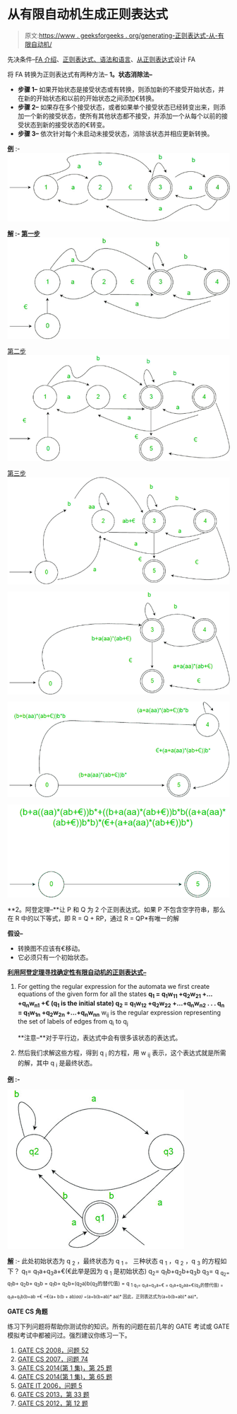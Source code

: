 # 从有限自动机生成正则表达式

> 原文:[https://www . geeksforgeeks . org/generating-正则表达式-从-有限自动机/](https://www.geeksforgeeks.org/generating-regular-expression-from-finite-automata/)

先决条件–[FA 介绍](https://www.geeksforgeeks.org/toc-finite-automata-introduction/)、[正则表达式、语法和语言](https://www.geeksforgeeks.org/regular-expressions-regular-grammar-and-regular-languages/)、[从正则表达式](https://www.geeksforgeeks.org/designing-finite-automata-from-regular-expression/)设计 FA

将 FA 转换为正则表达式有两种方法–
**1。状态消除法–**

*   **步骤 1–**
    如果开始状态是接受状态或有转换，则添加新的不接受开始状态，并在新的开始状态和以前的开始状态之间添加€转换。
*   **步骤 2–**
    如果存在多个接受状态，或者如果单个接受状态已经转变出来，则添加一个新的接受状态，使所有其他状态都不接受，并添加一个从每个以前的接受状态到新的接受状态的€转变。
*   **步骤 3–**
    依次针对每个未启动未接受状态，消除该状态并相应更新转换。

**<u>例</u>** :-
![](img/3e86065339677a02c693371488f45378.png)

**<u>解</u> :-
<u>第一步</u>
![](img/bdf41679f6daff752eb0a84320237b86.png)**

<u>第二步</u>
![](img/cd3c13782ab1f1899738c197f4375868.png)

<u>第三步</u>
![](img/af4c783af79f871d91597252a171b3b4.png)

![](img/d596b85d6a0921fe9b9c455e1dd6ac39.png)

![](img/3da1c1d8ef1e59091bcc812fe38fda54.png)

![](img/be11980494ea1cd850b0a2294cf0c032.png)

**2。阿登定理–**让 P 和 Q 为 2 个正则表达式。如果 P 不包含空字符串，那么在 R 中的以下等式，即 R = Q + RP，通过 R = QP*有唯一的解

**假设–**

*   转换图不应该有€移动。
*   它必须只有一个初始状态。

**<u>利用阿登定理寻找确定性有限自动机的正则表达式–</u>**

1.  For getting the regular expression for the automata we first create equations of the given form for all the states
    **q<sub>1</sub> = q<sub>1</sub>w<sub>11</sub> +q<sub>2</sub>w<sub>21</sub> +…+q<sub>n</sub>w<sub>n1</sub> +€ (q<sub>1</sub> is the initial state)
    q<sub>2</sub> = q<sub>1</sub>w<sub>12</sub> +q<sub>2</sub>w<sub>22</sub> +…+q<sub>n</sub>w<sub>n2</sub>
    .
    .
    .
    q<sub>n</sub> = q<sub>1</sub>w<sub>1n</sub> +q<sub>2</sub>w<sub>2n</sub> +…+q<sub>n</sub>w<sub>nn</sub>** 
    w<sub>ij</sub> is the regular expression representing the set of labels of edges from q<sub>i</sub> to q<sub>j</sub>

    **注意–**对于平行边，表达式中会有很多该状态的表达式。

2.  然后我们求解这些方程，得到 q <sub>i</sub> 的方程，用 w <sub>ij</sub> 表示，这个表达式就是所需的解，其中 q <sub>i</sub> 是最终状态。

**<u>例</u> :-**

**![](img/a6ea88ce7203c323918e6460d47016a7.png)**

 **<u>解</u>** :-
此处初始状态为 q <sub>2</sub> ，最终状态为 q <sub>1</sub> 。
三种状态 q <sub>1</sub> ，q <sub>2</sub> ，q <sub>3</sub> 的方程如下？
q<sub>1</sub>= q<sub>1</sub>a+q<sub>3</sub>a+€(€此举是因为 q <sub>1</sub> 是初始状态)
q<sub>2</sub>= q<sub>1</sub>b+q<sub>2</sub>b+q<sub>3</sub>b
q<sub>3</sub>= q <sub>q<sub>2</sub>= q<sub>1</sub>b+ q<sub>2</sub>b+ q<sub>3</sub>b
= q<sub>1</sub>b+ q<sub>2</sub>b+(q<sub>2</sub>a)b(q<sub>3</sub>的替代值)
= q <sub>1
q<sub>1</sub>= q<sub>1</sub>a+q<sub>3</sub>a+€
= q<sub>1</sub>a+q<sub>2</sub>aa+€(q<sub>3</sub>的替代值)
= q<sub>1</sub>a+q<sub>1</sub>b(b+ab +€
=€(a+ b(b + ab)*aa)*
=(a+b(b+ab)* aa)*
因此，正则表达式为(a+b(b+ab)* aa)*。</sub></sub>

**GATE CS 角题**

练习下列问题将帮助你测试你的知识。所有的问题在前几年的 GATE 考试或 GATE 模拟考试中都被问过。强烈建议你练习一下。

1.  [GATE CS 2008，问题 52](https://www.geeksforgeeks.org/gate-gate-cs-2008-question-52/)
2.  [GATE CS 2007，问题 74](https://www.geeksforgeeks.org/gate-gate-cs-2007-question-74/)
3.  [GATE CS 2014(第 1 集)，第 25 题](https://www.geeksforgeeks.org/gate-gate-cs-2014-set-1-question-25/)
4.  [GATE CS 2014(第 1 集)，第 65 题](https://www.geeksforgeeks.org/gate-gate-cs-2014-set-1-question-46/)
5.  [GATE IT 2006，问题 5](https://www.geeksforgeeks.org/aptitude-gate-it-2006-question-5/)
6.  [GATE CS 2013，第 33 题](https://www.geeksforgeeks.org/gate-gate-cs-2013-question-33/)
7.  [GATE CS 2012，第 12 题](https://www.geeksforgeeks.org/gate-gate-cs-2012-question-16/)